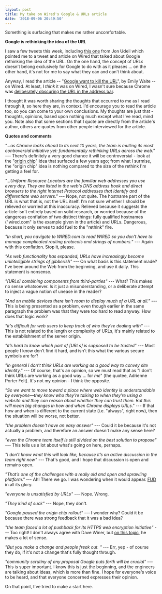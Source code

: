 ```yaml
---
layout: post
title: My take on Wired's Google & URLs article
date: '2018-09-06 20:49:50'
---
```


Something is surfacing that makes me rather uncomfortable.

**Google is rethinking the idea of the URL**

I saw a few tweets this week, including [this one](https://twitter.com/judell/status/1037537440263618560) from Jon Udell which pointed me to a tweet and article on Wired that talked about Google rethinking the idea of the URL. On the one hand, the concept of URLs doesn't belong exclusively for Google to do with as it pleases ... on the other hand, it's not for me to say what they can and can't think about.

Anyway, I read the article -- "[Google want to kill the URL](https://www.wired.com/story/google-wants-to-kill-the-url/)", by Emily Waite -- on Wired. At least, I *think* it was on Wired, I wasn't sure because Chrome was [deliberately obscuring the URL in the address bar](https://twitter.com/qmacro/status/1037684084066136064).

I thought it was worth sharing the thoughts that occurred to me as I read through it, so here they are, in context. I'd encourage you to read the article too, so you can come to your own conclusions. My thoughts are just that - thoughts, opinions, based upon nothing much except what I've read, mind you. Note also that some sections that I quote are directly from the article's author, others are quotes from other people interviewed for the article.

**Quotes and comments**

_"...as Chrome looks ahead to its next 10 years, the team is mulling its most controversial initiative yet: fundamentally rethinking URLs across the web."_ --- There's definitely a very good chance it will be controversial - look at the "[origin chip](https://www.google.co.uk/search?q=google+origin+chip&oq=google+origin+chip&aqs=chrome..69i57j69i64.1962j0j7&sourceid=chrome&ie=UTF-8)" idea that surfaced a few years ago; from what I surmise, the "origin chip" idea is nothing compared to the size of the rethink I'm getting a feel for.

_"...Uniform Resource Locators are the familiar web addresses you use every day. They are listed in the web's DNS address book and direct browsers to the right Internet Protocol addresses that identify and differentiate web servers."_ --- Nope, not quite. The hostname part of the URL is what that is, not the URL itself. I'm not sure whether I should be relieved or worried at this inaccuracy. Relieved because it suggests the article isn't entirely based on solid research, or worried because of the dangerous conflation of two distinct things: fully qualified hostnames ("wired.com" is the example given in the article) and URLs. Dangerous, because it only serves to add fuel to the "rethink" fire.

_"In short, you navigate to WIRED.com to read WIRED so you don't have to manage complicated routing protocols and strings of numbers."_ --- Again with this conflation. Stop it, please.

_"As web functionality has expanded, URLs have increasingly become unintelligible strings of gibberish"_ --- On what basis is this statement made? I've been around the Web from the beginning, and use it daily. This statement is nonsense.

_"[URLs] combining components from third-parties"_ ---  What? This makes no sense whatsoever. Is it just a misunderstanding, or a deliberate attempt to inject a vague notion of unease in the reader?

_"And on mobile devices there isn't room to display much of a URL at all."_ --- This is being presented as a problem, even though earlier in the same paragraph the problem was that they were too hard to read anyway. How does that logic work?

_"it's difficult for web users to keep track of who they're dealing with"_ --- This is not related to the length or complexity of URLs, it's mainly related to the establishment of the server origin.

_"it’s hard to know which part of [URLs] is supposed to be trusted"_ --- Most people I know don't find it hard, and isn't this what the various secure symbols are for?

_"in general I don’t think URLs are working as a good way to convey site identity."_ --- Of course, that's an opinion, so we must read that as "I don't think URLs are working as a good way ... for *me*" (the quotee, Adrienne Porter Felt). It's not my opinion - I think the opposite.

_"So we want to move toward a place where web identity is understandable by everyone—they know who they’re talking to when they’re using a website and they can reason about whether they can trust them. But this will mean big changes in how and when Chrome displays URLs."_ --- If that how and when is different to the current state (i.e. "always", right now), then the situation will be worse, not better.

_"the problem doesn't have an easy answer"_ --- Could it be because it's not actually a problem, and therefore an answer doesn't make any sense here?

_"even the Chrome team itself is still divided on the best solution to propose"_ --- This tells us a lot about what's going on here, perhaps.

_"I don’t know what this will look like, because it’s an active discussion in the team right now"_ --- That's good, and I hope that discussion is open and remains open.

_"That’s one of the challenges with a really old and open and sprawling platform."_ --- Ah! There we go. I was wondering when it would appear. [FUD](https://en.wikipedia.org/wiki/Fear,_uncertainty_and_doubt) in all its glory.

_"everyone is unsatisfied by URLs"_ --- Nope. Wrong.

_"They kind of suck"_ --- Nope, they don't.

_"Google paused the origin chip rollout"_ --- I wonder why? Could it be because there was strong feedback that it was a bad idea?

_"the team faced a lot of pushback for its HTTPS web encryption initiative"_ --- Too right! I don't always agree with Dave Winer, but [on this topic](http://this.how/googleAndHttp/), he makes a lot of sense.

_"But you make a change and people freak out. "_ --- Err, yep - of course they do, if it's not a change that's fully thought through.

_"community scrutiny of any proposal Google puts forth will be crucial"_ --- This is super important. I know this is just the beginning, and the engineers are talking about ideas, which is more than fine. I hope for everyone's voice to be heard, and that everyone concerned expresses their opinion.

On that point, I've tried to make a start here.
